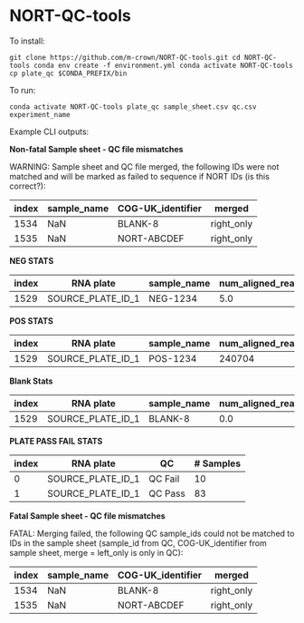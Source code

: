 # NORT-QC-tools
 
To install: 

`git clone https://github.com/m-crown/NORT-QC-tools.git
cd NORT-QC-tools
conda env create -f environment.yml
conda activate NORT-QC-tools
cp plate_qc $CONDA_PREFIX/bin`

To run:

`conda activate NORT-QC-tools
plate_qc sample_sheet.csv qc.csv experiment_name`

Example CLI outputs:

**Non-fatal Sample sheet - QC file mismatches**

WARNING: Sample sheet and QC file merged, the following IDs were not matched and will be marked as failed to sequence if NORT IDs (is this correct?):

index       | sample_name | COG-UK_identifier | merged 
----------- | ----------- | ----------------- | ---------
1534        | NaN         | BLANK-8           | right_only
1535        | NaN         | NORT-ABCDEF       | right_only

**NEG STATS**

index       | RNA plate         | sample_name | num_aligned_reads 
----------- | ----------------- | ----------- | ---------
1529        | SOURCE_PLATE_ID_1 | NEG-1234    | 5.0

**POS STATS**

index       | RNA plate         | sample_name | num_aligned_reads 
----------- | ----------------- | ----------- | ---------
1529        | SOURCE_PLATE_ID_1 | POS-1234    | 240704

**Blank Stats**

index       | RNA plate         | sample_name | num_aligned_reads 
----------- | ----------------- | ----------- | ---------
1529        | SOURCE_PLATE_ID_1 | BLANK-8     | 0.0

**PLATE PASS FAIL STATS**

index | RNA plate         | QC      | # Samples 
----- | ----------------- | ------- | --------
0     | SOURCE_PLATE_ID_1 | QC Fail | 10
1     | SOURCE_PLATE_ID_1 | QC Pass | 83

**Fatal Sample sheet - QC file mismatches**

FATAL: Merging failed, the following QC sample_ids could not be matched to IDs in the sample sheet (sample_id from QC, COG-UK_identifier from sample sheet, merge = left_only is only in QC):

index       | sample_name | COG-UK_identifier | merged 
----------- | ----------- | ----------------- | ---------
1534        | NaN         | BLANK-8           | right_only
1535        | NaN         | NORT-ABCDEF       | right_only
